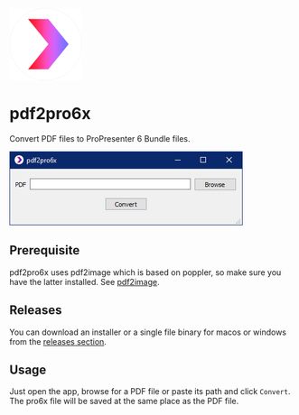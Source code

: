 ![app icon](src/main/icons/linux/128.png)

# pdf2pro6x
Convert PDF files to ProPresenter 6 Bundle files.

![screenshot windows](screenshots/screenshot_win.png)

## Prerequisite
pdf2pro6x uses pdf2image which is based on poppler, so make sure you have the latter installed. See
[pdf2image](https://github.com/Belval/pdf2image#how-to-install).

## Releases
You can download an installer or a single file binary for macos or windows from the
[releases section](https://github.com/P1zz4br0etch3n/pdf2pro6x/releases).

## Usage
Just open the app, browse for a PDF file or paste its path and click `Convert`.\
The pro6x file will be saved at the same place as the PDF file.